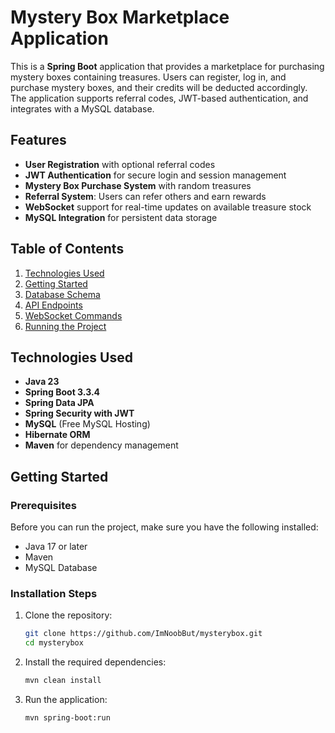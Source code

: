 # Mystery Box Marketplace Application

This is a **Spring Boot** application that provides a marketplace for purchasing mystery boxes containing treasures. Users can register, log in, and purchase mystery boxes, and their credits will be deducted accordingly. The application supports referral codes, JWT-based authentication, and integrates with a MySQL database.

## Features
- **User Registration** with optional referral codes
- **JWT Authentication** for secure login and session management
- **Mystery Box Purchase System** with random treasures
- **Referral System**: Users can refer others and earn rewards
- **WebSocket** support for real-time updates on available treasure stock
- **MySQL Integration** for persistent data storage

## Table of Contents
1. [Technologies Used](#technologies-used)
2. [Getting Started](#getting-started)
3. [Database Schema](#database-schema)
4. [API Endpoints](#api-endpoints)
5. [WebSocket Commands](#websocket-commands)
6. [Running the Project](#running-the-project)


## Technologies Used
- **Java 23**
- **Spring Boot 3.3.4**
- **Spring Data JPA**
- **Spring Security with JWT**
- **MySQL** (Free MySQL Hosting)
- **Hibernate ORM**
- **Maven** for dependency management

## Getting Started

### Prerequisites

Before you can run the project, make sure you have the following installed:

- Java 17 or later
- Maven
- MySQL Database

### Installation Steps

1. Clone the repository:
   ```bash
   git clone https://github.com/ImNoobBut/mysterybox.git
   cd mysterybox

2. Install the required dependencies:
   ```bash
   mvn clean install
   ```
3. Run the application:
   ```bash
   mvn spring-boot:run
